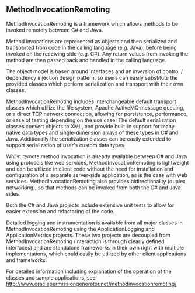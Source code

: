 MethodInvocationRemoting
------------------------

MethodInvocationRemoting is a framework which allows methods to be invoked remotely between C# and Java.

Method invocations are represented as objects and then serialized and transported from code in the calling language (e.g. Java), before being invoked on the receiving side (e.g. C#). Any return values from invoking the method are then passed back and handled in the calling language.

The object model is based around interfaces and an inversion of control / dependency injection design pattern, so users can easily substitute the provided classes which perform serialization and transport with their own classes.

MethodInvocationRemoting includes interchangeable default transport classes which utilize the file system, Apache ActiveMQ message queuing, or a direct TCP network connection, allowing for persistence, performance, or ease of testing depending on the use case. The default serialization classes convert objects to XML, and provide built-in support for many native data types and single-dimension arrays of these types in C# and Java. Additionally the serialization classes can be easily extended to support serialization of user's custom data types.

Whilst remote method invocation is already available between C# and Java using protocols like web services, MethodInvocationRemoting is lightweight and can be utilized in client code without the need for installation and configuration of a separate server-side application, as is the case with web services. MethodInvocationRemoting also provides bidirectionality (duplex networking), so that methods can be invoked from both the C# and Java sides.

Both the C# and Java projects include extensive unit tests to allow for easier extension and refactoring of the code.

Detailed logging and instrumentation is available from all major classes in MethodInvocationRemoting using the ApplicationLogging and ApplicationMetrics projects. These two projects are decoupled from MethodInvocationRemoting (interaction is through clearly defined interfaces) and are standalone frameworks in their own right with multiple implementations, which could easily be utilized by other client applications and frameworks.

For detailed information including explanation of the operation of the classes and sample applications, see http://www.oraclepermissiongenerator.net/methodinvocationremoting/